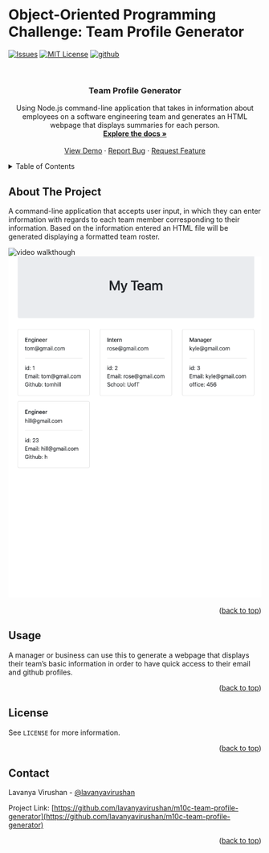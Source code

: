 # Object-Oriented Programming Challenge: Team Profile Generator

<a name="readme-top"></a>

<!-- PROJECT SHIELDS -->

[![Issues][issues-shield]][issues-url]
[![MIT License][license-shield]][license-url]
[![github][github-shield]][github-url]

<!-- PROJECT LOGO -->
<br />
<div align="center">
  <a href="https://github.com/lavanyavirushan/m10c-team-profile-generator"></a>

<h3 align="center">Team Profile Generator</h3>

  <p align="center">
    Using Node.js command-line application that takes in information about employees on a software engineering team and generates an HTML webpage that displays summaries for each person. 
    <br />
    <a href="https://github.com/lavanyavirushan/m10c-team-profile-generator"><strong>Explore the docs »</strong></a>
    <br />
    <br />
    <a href="https://lavanyavirushan.github.io/m10c-team-profile-generator/">View Demo</a>
    ·
    <a href="https://github.com/lavanyavirushan/m10c-team-profile-generator/issues">Report Bug</a>
    ·
    <a href="https://github.com/lavanyavirushan/m10c-team-profile-generator/issues">Request Feature</a>
  </p>
</div>

<!-- TABLE OF CONTENTS -->
<details>
  <summary>Table of Contents</summary>
  <ol>
    <li>
      <a href="#about-the-project">About The Project</a>
    </li>
    <li><a href="#usage">Usage</a></li>
    <li><a href="#license">License</a></li>
    <li><a href="#contact">Contact</a></li>
  </ol>
</details>

<!-- ABOUT THE PROJECT -->

## About The Project

A command-line application that accepts user input, in which they can enter information with regards to each team member corresponding to their information. Based on the information entered an HTML file will be generated displaying a formatted team roster.

![video walkthough](./assets/image/m10c-team-profile-generator1.gif)
![html generated screenshot](./assets/image/m10c-team-profile-generator-screenshot.png)

<p align="right">(<a href="#readme-top">back to top</a>)</p>

<!-- USAGE EXAMPLES -->

## Usage

A manager or business can use this to generate a webpage that displays their team’s basic information in order to have quick access to their email and github profiles.

<p align="right">(<a href="#readme-top">back to top</a>)</p>

<!-- LICENSE -->

## License

See `LICENSE` for more information.

<p align="right">(<a href="#readme-top">back to top</a>)</p>

<!-- CONTACT -->

## Contact

Lavanya Virushan - [@lavanyavirushan](https://github.com/lavanyavirushan)

Project Link: [https://github.com/lavanyavirushan/m10c-team-profile-generator](https://github.com/lavanyavirushan/m10c-team-profile-generator)

<p align="right">(<a href="#readme-top">back to top</a>)</p>

<!-- MARKDOWN LINKS & IMAGES -->

[contributors-shield]: https://img.shields.io/github/contributors/lavanyavirushan/m10c-team-profile-generator.svg?style=for-the-badge
[contributors-url]: https://github.com/lavanyavirushan/m10c-team-profile-generator/graphs/contributors
[issues-shield]: https://img.shields.io/github/issues/lavanyavirushan/m10c-team-profile-generator?style=for-the-badge
[issues-url]: https://github.com/lavanyavirushan/m10c-team-profile-generator/issues
[license-shield]: https://img.shields.io/github/license/lavanyavirushan/m10c-team-profile-generator.svg?style=for-the-badge
[license-url]: https://github.com/lavanyavirushan/m10c-team-profile-generator/blob/main/LICENSE
[github-shield]: https://img.shields.io/badge/-github-black.svg?style=for-the-badge&logo=github&colorB=555
[github-url]: https://github.com/lavanyavirushan/m10c-team-profile-generator
